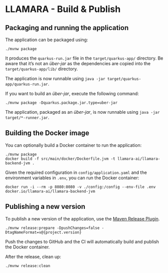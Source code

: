 # LLAMARA - Build & Publish

## Packaging and running the application

The application can be packaged using:

```shell script
./mvnw package
```

It produces the `quarkus-run.jar` file in the `target/quarkus-app/` directory.
Be aware that it’s not an _über-jar_ as the dependencies are copied into the `target/quarkus-app/lib/` directory.

The application is now runnable using `java -jar target/quarkus-app/quarkus-run.jar`.

If you want to build an _über-jar_, execute the following command:

```shell script
./mvnw package -Dquarkus.package.jar.type=uber-jar
```

The application, packaged as an _über-jar_, is now runnable using `java -jar target/*-runner.jar`.

## Building the Docker image

You can optionally build a Docker container to run the application:

```shell script
./mvnw package
docker build -f src/main/docker/Dockerfile.jvm -t llamara-ai/llamara-backend-jvm .
```

Given the required configuration in `config/application.yaml` and the environment variables in `.env`, you can run the Docker container:

```shell script
docker run -i --rm -p 8080:8080 -v ./config:/config --env-file .env docker.io/llamara-ai/llamara-backend-jvm
```

## Publishing a new version

To publish a new version of the application, use the [Maven Release Plugin](https://maven.apache.org/maven-release/maven-release-plugin/).

```shell script
./mvnw release:prepare -DpushChanges=false -DtagNameFormat=v@{project.version}
```

Push the changes to GitHub and the CI will automatically build and publish the Docker container.

After the release, clean up:

```shell script
./mvnw release:clean
```
